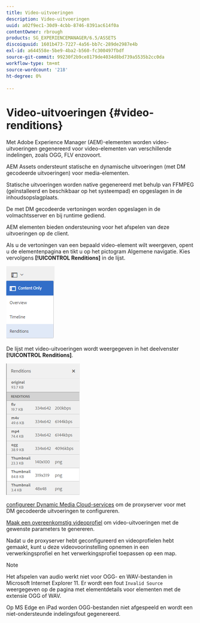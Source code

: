```yaml
---
title: Video-uitvoeringen
description: Video-uitvoeringen
uuid: a02f9ec1-30d9-4cbb-8746-8391ac614f0a
contentOwner: rbrough
products: SG_EXPERIENCEMANAGER/6.5/ASSETS
discoiquuid: 1601b473-7227-4a56-bb7c-289de2987e4b
exl-id: a644558e-5be9-4ba2-b560-fc300497fbdf
source-git-commit: 99230f2b9ce8179de4034d8bd739a5535b2cc0da
workflow-type: tm+mt
source-wordcount: '218'
ht-degree: 0%

---
```


# Video-uitvoeringen {#video-renditions}

Met Adobe Experience Manager (AEM)-elementen worden video-uitvoeringen gegenereerd voor video-elementen van verschillende indelingen, zoals OGG, FLV enzovoort.

AEM Assets ondersteunt statische en dynamische uitvoeringen (met DM gecodeerde uitvoeringen) voor media-elementen.

Statische uitvoeringen worden native gegenereerd met behulp van FFMPEG (geïnstalleerd en beschikbaar op het systeempad) en opgeslagen in de inhoudsopslagplaats.

De met DM gecodeerde vertoningen worden opgeslagen in de volmachtsserver en bij runtime gediend.

AEM elementen bieden ondersteuning voor het afspelen van deze uitvoeringen op de client.

Als u de vertoningen van een bepaald video-element wilt weergeven, opent u de elementenpagina en tikt u op het pictogram Algemene navigatie. Kies vervolgens **[!UICONTROL Renditions]** in de lijst.

![chlimage_1-478](assets/chlimage_1-478.png)

De lijst met video-uitvoeringen wordt weergegeven in het deelvenster **[!UICONTROL Renditions]**.

![chlimage_1-479](assets/chlimage_1-479.png)

[configureer Dynamic Media Cloud-services](config-dynamic.md) om de proxyserver voor met DM gecodeerde uitvoeringen te configureren.

[Maak een overeenkomstig videoprofiel](video-profiles.md) om video-uitvoeringen met de gewenste parameters te genereren.

Nadat u de proxyserver hebt geconfigureerd en videoprofielen hebt gemaakt, kunt u deze videovoorinstelling opnemen in een verwerkingsprofiel en het verwerkingsprofiel toepassen op een map.

>[!NOTE]
>
>Het afspelen van audio werkt niet voor OGG- en WAV-bestanden in Microsoft Internet Explorer 11. Er wordt een fout `Invalid Source` weergegeven op de pagina met elementdetails voor elementen met de extensie OGG of WAV.
>
>Op MS Edge en iPad worden OGG-bestanden niet afgespeeld en wordt een niet-ondersteunde indelingsfout gegenereerd.
